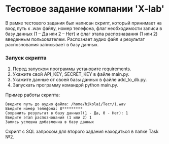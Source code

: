 # Тестовое задание компании 'X-lab'

В рамке тестового задания был написан скрипт, который принимает на вход путь к .wav файлу, номер телефона, флаг необходимости записи в базу данных (1 – Да или 2 – Нет) и флаг этапа распознавания (1 или 2) введенным пользователем.
Распознает аудио файл и результат распознования записывает в базу данных.

### Запуск скрипта

1. Перед запуском программы установите requirements.
2. Укажите свой API_KEY, SECRET_KEY в файле main.py.
3. Укажите данные от своей базы данных в файле add_to_db.py.
4. Запускать программу командой python main.py.

Пример работы скрипта:
````
Введите путь до аудио файла: /home/hikolai/Тест/1.wav
Введите номер телефона: 8*********
Сохранить результат в базу данных?(1 - Да, 0 - Нет): 1
Введите этап распознования (1 или 2) 1
Запись успешна добавленна в базу данных
````

Скрипт с SQL запросом для второго задания находиться в папке Task №2.

